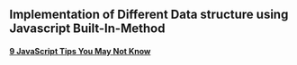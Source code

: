 ## Implementation of Different Data structure using Javascript Built-In-Method  
#### [9 JavaScript Tips You May Not Know](https://www.chevtek.io/9-javascript-tips-you-may-not-know/#stack)
